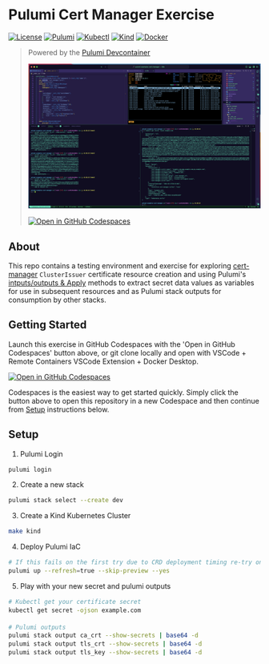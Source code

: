 # Pulumi Cert Manager Exercise

[![License](https://img.shields.io/github/license/usrbinkat/iac-mesh-pac)]() [![Pulumi](https://img.shields.io/badge/pulumi-v3.107.0-blueviolet)](https://www.pulumi.com/docs/get-started/install/) [![Kubectl](https://img.shields.io/badge/kubectl-v1.29.2-blueviolet)](https://kubernetes.io/docs/tasks/tools/install-kubectl/) [![Kind](https://img.shields.io/badge/kind-v0.22.0-blueviolet)](https://kind.sigs.k8s.io/docs/user/quick-start/) [![Docker](https://img.shields.io/badge/docker-v25.0.3-blueviolet)](https://docs.docker.com/get-docker/)

> Powered by the [Pulumi Devcontainer](https://code.visualstudio.com/docs/devcontainers/containers)
>
> ![Devcontainer](.github/assets/devcontainer.png)
>
> [![Open in GitHub Codespaces](https://github.com/codespaces/badge.svg)](https://codespaces.new/usrbinkat/pulumi-examples-cert-manager)

## About

This repo contains a testing environment and exercise for exploring [cert-manager] `ClusterIssuer` certificate resource creation and using Pulumi's [intputs/outputs & Apply](https://www.pulumi.com/docs/concepts/inputs-outputs/apply) methods to extract secret data values as variables for use in subsequent resources and as Pulumi stack outputs for consumption by other stacks.

[cert-manager]: https://cert-manager.io

## Getting Started

Launch this exercise in GitHub Codespaces with the 'Open in GitHub Codespaces' button above, or git clone locally and open with VSCode + Remote Containers VSCode Extension + Docker Desktop.

[![Open in GitHub Codespaces](https://github.com/codespaces/badge.svg)](https://codespaces.new/usrbinkat/pulumi-examples-cert-manager)

Codespaces is the easiest way to get started quickly. Simply click the button above to open this repository in a new Codespace and then continue from [Setup](#first-time-setup) instructions below.

## Setup

1. Pulumi Login

```bash
pulumi login
```

2. Create a new stack

```bash
pulumi stack select --create dev
```

3. Create a Kind Kubernetes Cluster

```bash
make kind
```

4. Deploy Pulumi IaC

```bash
# If this fails on the first try due to CRD deployment timing re-try once or twice
pulumi up --refresh=true --skip-preview --yes
```

5. Play with your new secret and pulumi outputs

```bash
# Kubectl get your certificate secret
kubectl get secret -ojson example.com

# Pulumi outputs
pulumi stack output ca_crt --show-secrets | base64 -d
pulumi stack output tls_crt --show-secrets | base64 -d
pulumi stack output tls_key --show-secrets | base64 -d
```
